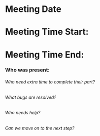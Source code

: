 # Meeting Date
# Meeting Time Start:
# Meeting Time End:
### Who was present:
###### Who need extra time to complete their part?
###### What bugs are resolved?
###### Who needs help?
###### Can we move on to the next step?